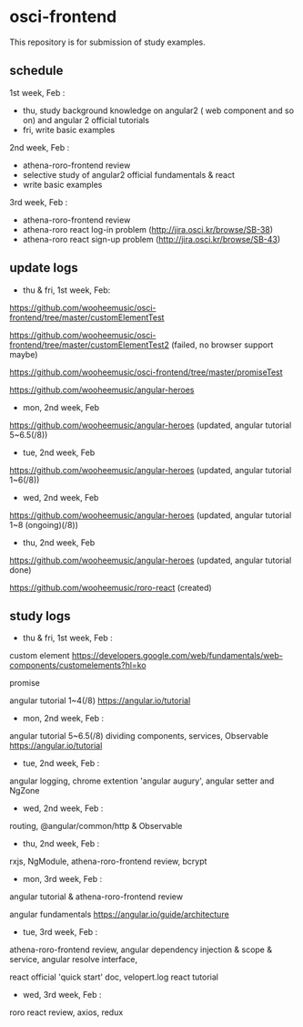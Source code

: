 # osci-frontend
This repository is for submission of study examples.

## schedule

1st week, Feb : 
 - thu, study background knowledge on angular2 ( web component and so on) and angular 2 official tutorials
 - fri, write basic examples
 
2nd week, Feb :
 - athena-roro-frontend review
 - selective study of angular2 official fundamentals & react
 - write basic examples
 
3rd week, Feb :
 - athena-roro-frontend review
 - athena-roro react log-in problem (http://jira.osci.kr/browse/SB-38)
 - athena-roro react sign-up problem (http://jira.osci.kr/browse/SB-43)

## update logs

 - thu & fri, 1st week, Feb: 
 
 https://github.com/wooheemusic/osci-frontend/tree/master/customElementTest
 
 https://github.com/wooheemusic/osci-frontend/tree/master/customElementTest2 (failed, no browser support maybe)
 
 https://github.com/wooheemusic/osci-frontend/tree/master/promiseTest
 
 https://github.com/wooheemusic/angular-heroes
 
 - mon, 2nd week, Feb
 
 https://github.com/wooheemusic/angular-heroes (updated, angular tutorial 5~6.5(/8))
 
 - tue, 2nd week, Feb
 
 https://github.com/wooheemusic/angular-heroes (updated, angular tutorial 1~6(/8))
 
 - wed, 2nd week, Feb
 
 https://github.com/wooheemusic/angular-heroes (updated, angular tutorial 1~8 (ongoing)(/8))
 
 - thu, 2nd week, Feb
 
 https://github.com/wooheemusic/angular-heroes (updated, angular tutorial done)
 
 https://github.com/wooheemusic/roro-react (created)

## study logs

 - thu & fri, 1st week, Feb :
 
 custom element https://developers.google.com/web/fundamentals/web-components/customelements?hl=ko
 
 promise
 
 angular tutorial 1~4(/8) https://angular.io/tutorial
 
 - mon, 2nd week, Feb :
 
 angular tutorial 5~6.5(/8) dividing components, services, Observable https://angular.io/tutorial
 
 - tue, 2nd week, Feb :
 
 angular logging, chrome extention 'angular augury', angular setter and NgZone
 
 - wed, 2nd week, Feb :
 
 routing, @angular/common/http & Observable
 
 - thu, 2nd week, Feb :
 
 rxjs, NgModule, athena-roro-frontend review, bcrypt
 
 - mon, 3rd week, Feb :
 
 angular tutorial & athena-roro-frontend review
 
 angular fundamentals https://angular.io/guide/architecture
 
 - tue, 3rd week, Feb :
 
 athena-roro-frontend review, angular dependency injection & scope & service, angular resolve interface, 
 
 react official 'quick start' doc, velopert.log react tutorial

 - wed, 3rd week, Feb :

 roro react review, axios, redux
 
